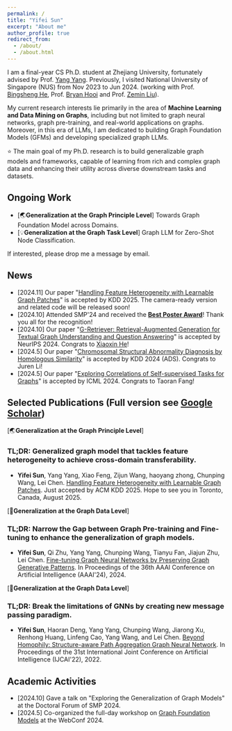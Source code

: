 ```yaml
---
permalink: /
title: "Yifei Sun"
excerpt: "About me"
author_profile: true
redirect_from: 
  - /about/
  - /about.html
---
```


I am a final-year CS Ph.D. student at Zhejiang University, fortunately advised by Prof. [Yang Yang](http://yangy.org/). Previously, I visited National University of Singapore (NUS) from Nov 2023 to Jun 2024. (working with Prof. [Bingsheng He](https://www.comp.nus.edu.sg/~hebs/), Prof. [Bryan Hooi](https://bhooi.github.io/) and Prof. [Zemin Liu](https://zemin-liu.github.io/)).

My current research interests lie primarily in the area of **Machine Learning and Data Mining on Graphs**, including but not limited to graph neural networks, graph pre-training, and real-world applications on graphs. Moreover, in this era of LLMs, I am dedicated to building Graph Foundation Models (GFMs) and developing specialized graph LLMs.

⭐️ The main goal of my Ph.D. research is to build generalizable graph models and frameworks, capable of learning from rich and complex graph data and enhancing their utility across diverse downstream tasks and datasets.



Ongoing Work
------

- [🌏**Generalization at the Graph Principle Level**] Towards Graph Foundation Model across Domains.
- [💡**Generalization at the Graph Task Level**] Graph LLM for Zero-Shot Node Classification.
<!-- - [💡**Generalization at the Graph Task Level**] Tackling Multi-label Node Classification. (Under Review) -->
  
If interested, please drop me a message by email.

News
------

- [2024.11] Our paper "[Handling Feature Heterogeneity with Learnable Graph Patches](https://scholar.google.com/citations?user=9mxdFawAAAAJ)" is accepted by KDD 2025. The camera-ready version and related code will be released soon!
- [2024.10] Attended SMP'24 and received the [**Best Poster Award**](https://mp.weixin.qq.com/s/7z6ehuyRZJb2CkSUtOvMww)! Thank you all for the recognition!
- [2024.10] Our paper "[G-Retriever: Retrieval-Augmented Generation for Textual Graph Understanding and Question Answering](https://arxiv.org/abs/2402.07630)" is accepted by NeurIPS 2024. Congrats to [Xiaoxin He](https://xiaoxinhe.github.io/)!
- [2024.5] Our paper "[Chromosomal Structural Abnormality Diagnosis by Homologous Similarity](https://arxiv.org/abs/2407.08204)" is accepted by KDD 2024 (ADS). Congrats to Juren Li!
- [2024.5] Our paper "[Exploring Correlations of Self-supervised Tasks for Graphs](https://arxiv.org/abs/2405.04245)" is accepted by ICML 2024. Congrats to Taoran Fang!

Selected Publications (Full version see [Google Scholar](https://scholar.google.com/citations?user=9mxdFawAAAAJ))
------


[🌏**Generalization at the Graph Principle Level**]

### TL;DR: Generalized graph model that tackles feature heterogeneity to achieve cross-domain transferability.

- **Yifei Sun**, Yang Yang, Xiao Feng, Zijun Wang, haoyang zhong, Chunping Wang, Lei Chen.  [Handling Feature Heterogeneity with Learnable Graph Patches](https://scholar.google.com/citations?user=9mxdFawAAAAJ). Just accepted by ACM KDD 2025. Hope to see you in Toronto, Canada, August 2025.

[🎈**Generalization at the Graph Data Level**]

### TL;DR: Narrow the Gap between Graph Pre-training and Fine-tuning to enhance the generalization of graph models.

- **Yifei Sun**, Qi Zhu, Yang Yang, Chunping Wang, Tianyu Fan, Jiajun Zhu, Lei Chen. [Fine-tuning Graph Neural Networks by Preserving Graph Generative Patterns](https://arxiv.org/abs/2312.13583). In Proceedings of the 36th AAAI Conference on Artificial Intelligence (AAAI'24), 2024.

[🎈**Generalization at the Graph Data Level**]

### TL;DR: Break the limitations of GNNs by creating new message passing paradigm.

- **Yifei Sun**, Haoran Deng, Yang Yang, Chunping Wang, Jiarong Xu, Renhong Huang, Linfeng Cao, Yang Wang, and Lei Chen. [Beyond Homophily: Structure-aware Path Aggregation Graph Neural Network](https://www.ijcai.org/proceedings/2022/0310.pdf). In Proceedings of the 31st International Joint Conference on Artificial Intelligence (IJCAI'22), 2022.

Academic Activities
------

- [2024.10] Gave a talk on "Exploring the Generalization of Graph Models" at the Doctoral Forum of SMP 2024.
- [2024.5] Co-organized the full-day workshop on [Graph Foundation Models](https://www.www24gfm.com/) at the WebConf 2024.

